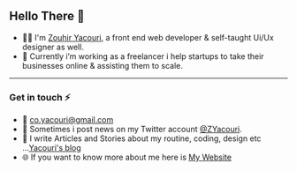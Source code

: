 ## Hello There 👋

- 👨‍💻 I'm [Zouhir Yacouri](https://yacouri.com), a front end web developer & self-taught Ui/Ux designer as well.
- 🚀 Currently i’m working as a freelancer i help startups to take their businesses online & assisting them to scale.

<hr />

### Get in touch ⚡
- 📧 co.yacouri@gmail.com
- 🦉 Sometimes i post news on my Twitter account [@ZYacouri](https://twitter.com/ZYacouri).
- 📝 I write Articles and Stories about my routine, coding, design etc ...[Yacouri's blog](https://yacouri.com/blog)
- 🌐 If you want to know more about me here is [My Website](https://yacouri.com)